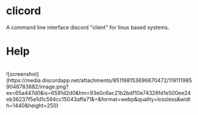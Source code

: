 # clicord
A command line interface discord "client" for linux based systems.












<h1>Help</h1>
<br>
![screenshot](https://media.discordapp.net/attachments/851198153696870472/1191119859048783882/image.png?ex=65a447d0&is=6591d2d0&hm=93e0c6ac21b2bdf10e74326fd1e500ee24eb36237f5e1d1c594cc15043affa71&=&format=webp&quality=lossless&width=1440&height=250)
